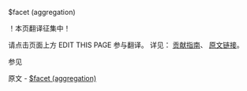  $facet (aggregation)

 ！本页翻译征集中！

请点击页面上方 EDIT THIS PAGE 参与翻译。
详见：
[贡献指南]( https://github.com/JinMuInfo/MongoDB-Manual-zh/blob/master/CONTRIBUTING.md )、
[原文链接](  https://docs.mongodb.com/manual/reference/operator/aggregation/facet/  )。

 参见

原文 - [$facet (aggregation)]( https://docs.mongodb.com/manual/reference/operator/aggregation/facet/ )

